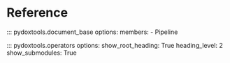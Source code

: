 # Reference

::: pydoxtools.document_base
    options:
        members:
            - Pipeline

::: pydoxtools.operators
    options:
        show_root_heading: True
        heading_level: 2
        show_submodules: True
            